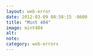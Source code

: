 ```yaml
---
layout: web-error
date: 2012-03-09 08:58:15 -0600
title: "Mint 404"
image: mint404
alt: 
note: 
category: web-errors
---
```

